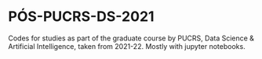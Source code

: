# PÓS-PUCRS-DS-2021
Codes for studies as part of the graduate course by PUCRS, Data Science &amp; Artificial Intelligence,  taken from 2021-22.
Mostly with jupyter notebooks.

